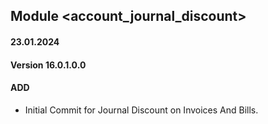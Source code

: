 ## Module <account_journal_discount>

#### 23.01.2024
#### Version 16.0.1.0.0
#### ADD

- Initial Commit for Journal Discount on Invoices And Bills.
